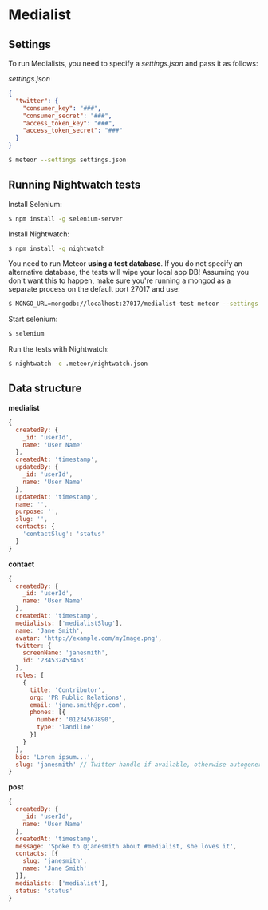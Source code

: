 # Medialist

## Settings

To run Medialists, you need to specify a *settings.json* and pass it as follows:

*settings.json*
```json
{
  "twitter": {
    "consumer_key": "###",
    "consumer_secret": "###",
    "access_token_key": "###",
    "access_token_secret": "###"
  }
}
```

```sh
$ meteor --settings settings.json
```

## Running Nightwatch tests

Install Selenium:

```sh
$ npm install -g selenium-server
```

Install Nightwatch:

```sh
$ npm install -g nightwatch
```

You need to run Meteor **using a test database**.  If you do not specify an alternative database, the tests will wipe your local app DB!  Assuming you don't want this to happen, make sure you're running a mongod as a separate process on the default port 27017 and use:

```sh
$ MONGO_URL=mongodb://localhost:27017/medialist-test meteor --settings settings.json
```

Start selenium:

```sh
$ selenium
```

Run the tests with Nightwatch:

```sh
$ nightwatch -c .meteor/nightwatch.json
```

## Data structure

**medialist**

```js
{
  createdBy: {
    _id: 'userId',
    name: 'User Name'
  },
  createdAt: 'timestamp',
  updatedBy: {
    _id: 'userId',
    name: 'User Name'
  },
  updatedAt: 'timestamp',
  name: '',
  purpose: '',
  slug: '',
  contacts: {
    'contactSlug': 'status'  
  }
}
```


**contact**

```js
{
  createdBy: {
    _id: 'userId',
    name: 'User Name'
  },
  createdAt: 'timestamp',
  medialists: ['medialistSlug'],
  name: 'Jane Smith',
  avatar: 'http://example.com/myImage.png',
  twitter: {
    screenName: 'janesmith',
    id: '234532453463'
  },
  roles: [
    {
      title: 'Contributor',
      org: 'PR Public Relations',
      email: 'jane.smith@pr.com',
      phones: [{
        number: '01234567890',
        type: 'landline'
      }]
    }
  ],
  bio: 'Lorem ipsum...',
  slug: 'janesmith' // Twitter handle if available, otherwise autogenerated
}
```

**post**

```js
{
  createdBy: {
    _id: 'userId',  
    name: 'User Name'
  },
  createdAt: 'timestamp',
  message: 'Spoke to @janesmith about #medialist, she loves it',
  contacts: [{
    slug: 'janesmith',
    name: 'Jane Smith'
  }],
  medialists: ['medialist'],
  status: 'status'
}
```
